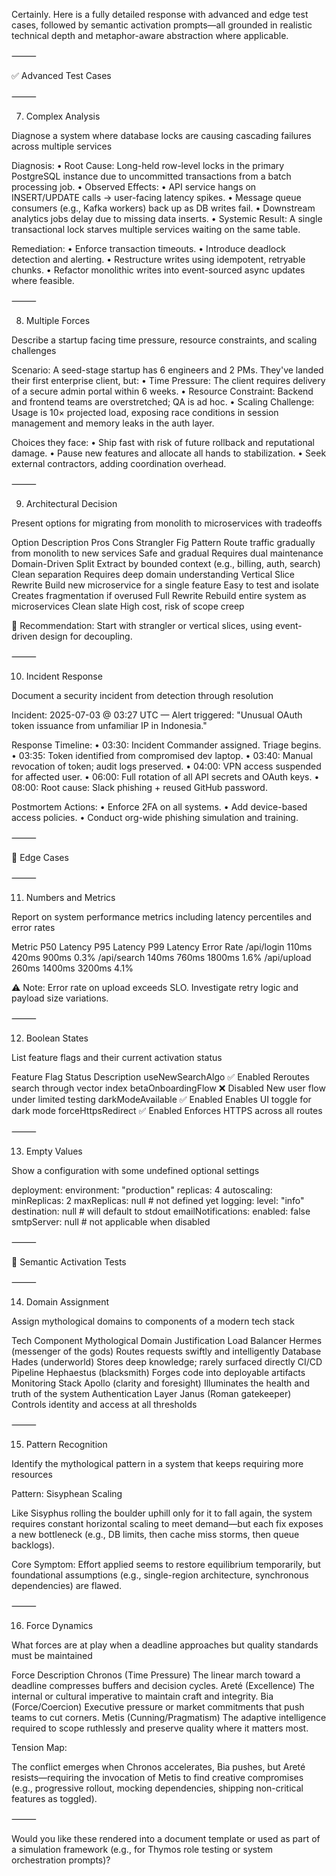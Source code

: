 Certainly. Here is a fully detailed response with advanced and edge test cases, followed by semantic activation prompts—all grounded in realistic technical depth and metaphor-aware abstraction where applicable.

⸻

✅ Advanced Test Cases

⸻

7. Complex Analysis

Diagnose a system where database locks are causing cascading failures across multiple services

Diagnosis:
    •    Root Cause: Long-held row-level locks in the primary PostgreSQL instance due to uncommitted transactions from a batch processing job.
    •    Observed Effects:
    •    API service hangs on INSERT/UPDATE calls → user-facing latency spikes.
    •    Message queue consumers (e.g., Kafka workers) back up as DB writes fail.
    •    Downstream analytics jobs delay due to missing data inserts.
    •    Systemic Result: A single transactional lock starves multiple services waiting on the same table.

Remediation:
    •    Enforce transaction timeouts.
    •    Introduce deadlock detection and alerting.
    •    Restructure writes using idempotent, retryable chunks.
    •    Refactor monolithic writes into event-sourced async updates where feasible.

⸻

8. Multiple Forces

Describe a startup facing time pressure, resource constraints, and scaling challenges

Scenario:
A seed-stage startup has 6 engineers and 2 PMs. They've landed their first enterprise client, but:
    •    Time Pressure: The client requires delivery of a secure admin portal within 6 weeks.
    •    Resource Constraint: Backend and frontend teams are overstretched; QA is ad hoc.
    •    Scaling Challenge: Usage is 10× projected load, exposing race conditions in session management and memory leaks in the auth layer.

Choices they face:
    •    Ship fast with risk of future rollback and reputational damage.
    •    Pause new features and allocate all hands to stabilization.
    •    Seek external contractors, adding coordination overhead.

⸻

9. Architectural Decision

Present options for migrating from monolith to microservices with tradeoffs

Option    Description    Pros    Cons
Strangler Fig Pattern    Route traffic gradually from monolith to new services    Safe and gradual    Requires dual maintenance
Domain-Driven Split    Extract by bounded context (e.g., billing, auth, search)    Clean separation    Requires deep domain understanding
Vertical Slice Rewrite    Build new microservice for a single feature    Easy to test and isolate    Creates fragmentation if overused
Full Rewrite    Rebuild entire system as microservices    Clean slate    High cost, risk of scope creep

🧠 Recommendation: Start with strangler or vertical slices, using event-driven design for decoupling.

⸻

10. Incident Response

Document a security incident from detection through resolution

Incident:
2025-07-03 @ 03:27 UTC — Alert triggered: "Unusual OAuth token issuance from unfamiliar IP in Indonesia."

Response Timeline:
    •    03:30: Incident Commander assigned. Triage begins.
    •    03:35: Token identified from compromised dev laptop.
    •    03:40: Manual revocation of token; audit logs preserved.
    •    04:00: VPN access suspended for affected user.
    •    06:00: Full rotation of all API secrets and OAuth keys.
    •    08:00: Root cause: Slack phishing + reused GitHub password.

Postmortem Actions:
    •    Enforce 2FA on all systems.
    •    Add device-based access policies.
    •    Conduct org-wide phishing simulation and training.

⸻

🧪 Edge Cases

⸻

11. Numbers and Metrics

Report on system performance metrics including latency percentiles and error rates

Metric    P50 Latency    P95 Latency    P99 Latency    Error Rate
/api/login    110ms    420ms    900ms    0.3%
/api/search    140ms    760ms    1800ms    1.6%
/api/upload    260ms    1400ms    3200ms    4.1%

⚠️ Note: Error rate on upload exceeds SLO. Investigate retry logic and payload size variations.

⸻

12. Boolean States

List feature flags and their current activation status

Feature Flag    Status    Description
useNewSearchAlgo    ✅ Enabled    Reroutes search through vector index
betaOnboardingFlow    ❌ Disabled    New user flow under limited testing
darkModeAvailable    ✅ Enabled    Enables UI toggle for dark mode
forceHttpsRedirect    ✅ Enabled    Enforces HTTPS across all routes


⸻

13. Empty Values

Show a configuration with some undefined optional settings

deployment:
  environment: "production"
  replicas: 4
  autoscaling:
    minReplicas: 2
    maxReplicas: null  # not defined yet
  logging:
    level: "info"
    destination: null  # will default to stdout
  emailNotifications:
    enabled: false
    smtpServer: null  # not applicable when disabled


⸻

🧠 Semantic Activation Tests

⸻

14. Domain Assignment

Assign mythological domains to components of a modern tech stack

Tech Component    Mythological Domain    Justification
Load Balancer    Hermes (messenger of the gods)    Routes requests swiftly and intelligently
Database    Hades (underworld)    Stores deep knowledge; rarely surfaced directly
CI/CD Pipeline    Hephaestus (blacksmith)    Forges code into deployable artifacts
Monitoring Stack    Apollo (clarity and foresight)    Illuminates the health and truth of the system
Authentication Layer    Janus (Roman gatekeeper)    Controls identity and access at all thresholds


⸻

15. Pattern Recognition

Identify the mythological pattern in a system that keeps requiring more resources

Pattern: Sisyphean Scaling

Like Sisyphus rolling the boulder uphill only for it to fall again, the system requires constant horizontal scaling to meet demand—but each fix exposes a new bottleneck (e.g., DB limits, then cache miss storms, then queue backlogs).

Core Symptom: Effort applied seems to restore equilibrium temporarily, but foundational assumptions (e.g., single-region architecture, synchronous dependencies) are flawed.

⸻

16. Force Dynamics

What forces are at play when a deadline approaches but quality standards must be maintained

Force    Description
Chronos (Time Pressure)    The linear march toward a deadline compresses buffers and decision cycles.
Areté (Excellence)    The internal or cultural imperative to maintain craft and integrity.
Bia (Force/Coercion)    Executive pressure or market commitments that push teams to cut corners.
Metis (Cunning/Pragmatism)    The adaptive intelligence required to scope ruthlessly and preserve quality where it matters most.

Tension Map:

The conflict emerges when Chronos accelerates, Bia pushes, but Areté resists—requiring the invocation of Metis to find creative compromises (e.g., progressive rollout, mocking dependencies, shipping non-critical features as toggled).

⸻

Would you like these rendered into a document template or used as part of a simulation framework (e.g., for Thymos role testing or system orchestration prompts)?